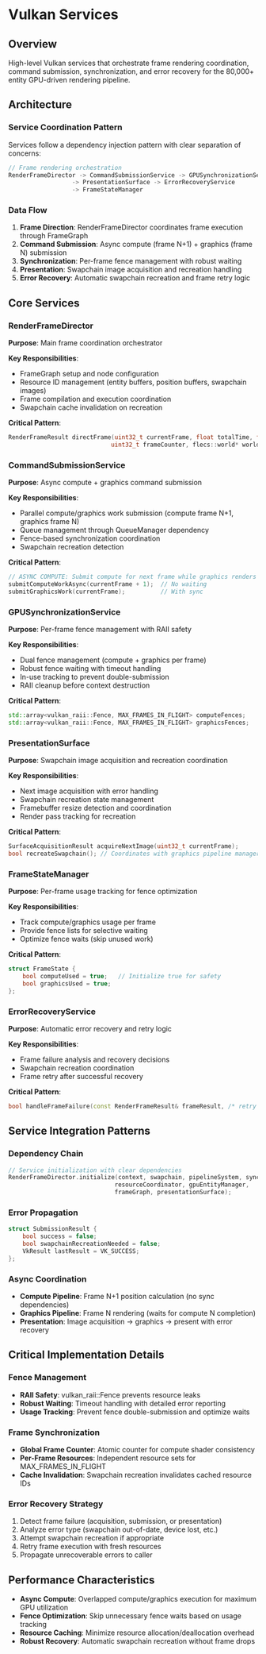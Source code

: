 # Vulkan Services

## Overview
High-level Vulkan services that orchestrate frame rendering coordination, command submission, synchronization, and error recovery for the 80,000+ entity GPU-driven rendering pipeline.

## Architecture

### Service Coordination Pattern
Services follow a dependency injection pattern with clear separation of concerns:

```cpp
// Frame rendering orchestration
RenderFrameDirector -> CommandSubmissionService -> GPUSynchronizationService
                  -> PresentationSurface -> ErrorRecoveryService
                  -> FrameStateManager
```

### Data Flow
1. **Frame Direction**: RenderFrameDirector coordinates frame execution through FrameGraph
2. **Command Submission**: Async compute (frame N+1) + graphics (frame N) submission
3. **Synchronization**: Per-frame fence management with robust waiting
4. **Presentation**: Swapchain image acquisition and recreation handling
5. **Error Recovery**: Automatic swapchain recreation and frame retry logic

## Core Services

### RenderFrameDirector
**Purpose**: Main frame coordination orchestrator

**Key Responsibilities**:
- FrameGraph setup and node configuration
- Resource ID management (entity buffers, position buffers, swapchain images)
- Frame compilation and execution coordination
- Swapchain cache invalidation on recreation

**Critical Pattern**:
```cpp
RenderFrameResult directFrame(uint32_t currentFrame, float totalTime, float deltaTime, 
                             uint32_t frameCounter, flecs::world* world);
```

### CommandSubmissionService
**Purpose**: Async compute + graphics command submission

**Key Responsibilities**:
- Parallel compute/graphics work submission (compute frame N+1, graphics frame N)
- Queue management through QueueManager dependency
- Fence-based synchronization coordination
- Swapchain recreation detection

**Critical Pattern**:
```cpp
// ASYNC COMPUTE: Submit compute for next frame while graphics renders current
submitComputeWorkAsync(currentFrame + 1);  // No waiting
submitGraphicsWork(currentFrame);          // With sync
```

### GPUSynchronizationService
**Purpose**: Per-frame fence management with RAII safety

**Key Responsibilities**:
- Dual fence management (compute + graphics per frame)
- Robust fence waiting with timeout handling
- In-use tracking to prevent double-submission
- RAII cleanup before context destruction

**Critical Pattern**:
```cpp
std::array<vulkan_raii::Fence, MAX_FRAMES_IN_FLIGHT> computeFences;
std::array<vulkan_raii::Fence, MAX_FRAMES_IN_FLIGHT> graphicsFences;
```

### PresentationSurface
**Purpose**: Swapchain image acquisition and recreation coordination

**Key Responsibilities**:
- Next image acquisition with error handling
- Swapchain recreation state management
- Framebuffer resize detection and coordination
- Render pass tracking for recreation

**Critical Pattern**:
```cpp
SurfaceAcquisitionResult acquireNextImage(uint32_t currentFrame);
bool recreateSwapchain(); // Coordinates with graphics pipeline manager
```

### FrameStateManager
**Purpose**: Per-frame usage tracking for fence optimization

**Key Responsibilities**:
- Track compute/graphics usage per frame
- Provide fence lists for selective waiting
- Optimize fence waits (skip unused work)

**Critical Pattern**:
```cpp
struct FrameState {
    bool computeUsed = true;   // Initialize true for safety
    bool graphicsUsed = true;
};
```

### ErrorRecoveryService
**Purpose**: Automatic error recovery and retry logic

**Key Responsibilities**:
- Frame failure analysis and recovery decisions
- Swapchain recreation coordination
- Frame retry after successful recovery

**Critical Pattern**:
```cpp
bool handleFrameFailure(const RenderFrameResult& frameResult, /* retry params */);
```

## Service Integration Patterns

### Dependency Chain
```cpp
// Service initialization with clear dependencies
RenderFrameDirector.initialize(context, swapchain, pipelineSystem, sync, 
                              resourceCoordinator, gpuEntityManager, 
                              frameGraph, presentationSurface);
```

### Error Propagation
```cpp
struct SubmissionResult {
    bool success = false;
    bool swapchainRecreationNeeded = false;
    VkResult lastResult = VK_SUCCESS;
};
```

### Async Coordination
- **Compute Pipeline**: Frame N+1 position calculation (no sync dependencies)
- **Graphics Pipeline**: Frame N rendering (waits for compute N completion)
- **Presentation**: Image acquisition → graphics → present with error recovery

## Critical Implementation Details

### Fence Management
- **RAII Safety**: vulkan_raii::Fence prevents resource leaks
- **Robust Waiting**: Timeout handling with detailed error reporting
- **Usage Tracking**: Prevent fence double-submission and optimize waits

### Frame Synchronization
- **Global Frame Counter**: Atomic counter for compute shader consistency
- **Per-Frame Resources**: Independent resource sets for MAX_FRAMES_IN_FLIGHT
- **Cache Invalidation**: Swapchain recreation invalidates cached resource IDs

### Error Recovery Strategy
1. Detect frame failure (acquisition, submission, or presentation)
2. Analyze error type (swapchain out-of-date, device lost, etc.)
3. Attempt swapchain recreation if appropriate
4. Retry frame execution with fresh resources
5. Propagate unrecoverable errors to caller

## Performance Characteristics
- **Async Compute**: Overlapped compute/graphics execution for maximum GPU utilization
- **Fence Optimization**: Skip unnecessary fence waits based on usage tracking
- **Resource Caching**: Minimize resource allocation/deallocation overhead
- **Robust Recovery**: Automatic swapchain recreation without frame drops